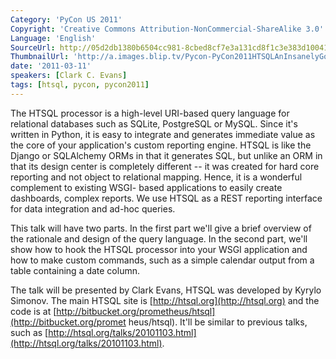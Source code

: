 ```yaml
---
Category: 'PyCon US 2011'
Copyright: 'Creative Commons Attribution-NonCommercial-ShareAlike 3.0'
Language: 'English'
SourceUrl: http://05d2db1380b6504cc981-8cbed8cf7e3a131cd8f1c3e383d10041.r93.cf2.rackcdn.com/pycon-us-2011/365_htsql-an-insanely-good-wsgi-rest-interface-to-your-favorite-database.mp4
ThumbnailUrl: 'http://a.images.blip.tv/Pycon-PyCon2011HTSQLAnInsanelyGoodWSGIRESTInterfaceToYour159.png'
date: '2011-03-11'
speakers: [Clark C. Evans]
tags: [htsql, pycon, pycon2011]
---
```

The HTSQL processor is a high-level URI-based query language for relational
databases such as SQLite, PostgreSQL or MySQL. Since it's written in Python,
it is easy to integrate and generates immediate value as the core of your
application's custom reporting engine. HTSQL is like the Django or SQLAlchemy
ORMs in that it generates SQL, but unlike an ORM in that its design center is
completely different -- it was created for hard core reporting and not object
to relational mapping. Hence, it is a wonderful complement to existing WSGI-
based applications to easily create dashboards, complex reports. We use HTSQL
as a REST reporting interface for data integration and ad-hoc queries.

This talk will have two parts. In the first part we'll give a brief overview
of the rationale and design of the query language. In the second part, we'll
show how to hook the HTSQL processor into your WSGI application and how to
make custom commands, such as a simple calendar output from a table containing
a date column.

The talk will be presented by Clark Evans, HTSQL was developed by Kyrylo
Simonov. The main HTSQL site is [http://htsql.org](http://htsql.org) and the
code is at [http://bitbucket.org/prometheus/htsql](http://bitbucket.org/promet
heus/htsql). It'll be similar to previous talks, such as
[http://htsql.org/talks/20101103.html](http://htsql.org/talks/20101103.html).

